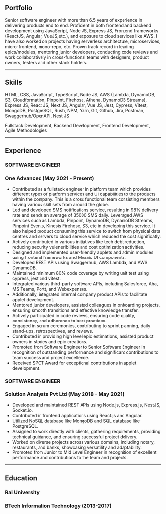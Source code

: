 ## Portfolio

Senior software engineer with more than 6.5 years of experience in delivering products end to end. Proficient in both frontend and backend development using JavaScript, Node JS, Express JS, Frontend frameworks (ReactJS, Angular, VueJS,etc.), and exposure to cloud services like AWS. I have also worked on projects having serverless architecture, microservices, micro-frontend, mono-repo, etc. Proven track record in leading epics/modules, mentoring junior developers, conducting code reviews and work collaboratively in cross-functional teams with designers, product owners, testers and other stack holders.

---

## Skills

HTML, CSS, JavaScript, TypeScript, Node JS, AWS (Lambda, DynamoDB, S3, Cloudformation, Pinpoint, Firehose, Athena, DynamoDB Streams), Express JS, React JS, Next JS, Angular, Vue JS, Jest, Cypress, Vitest, MongoDB, PostgreSQL, Rush, NPM, Yarn, Git, Github, Jira, Postman, Swaggerhub/OpenAPI, Nest JS

Fullstack Development, Backend Development, Frontend Development, Agile Methodologies

---

## Experience

### **SOFTWARE ENGINEER**
### One Advanced (May 2021 -  Present)

* Contributed as a fullstack engineer in platform team which provides different types of platform services and UI capabilities to the products within the company. This is a cross functional team consisting members having various skill sets from around the globe.
* Led and developed SMS notifications service, resulting in 98% delivery rate and sends an average of 35000 SMS daily. Leveraged AWS services such as Lambda, Pinpoint, DynamoDB, DynamoDB Streams, Pinpoint Events, Kinesis Firehose, S3, etc in developing this service. It also helped product consuming this service to switch from physical data centres and servers to cloud service which reduced the cost significatly. 
* Actively contributed in various initiatives like tech debt reduction, reducing security vuleneribilities and cost optimization activities.
* Designed and implemented user-friendly applets and admin modules using frontend frameworks and Mosaic UI
components.
* Developed REST APIs using Swaggerhub, AWS Lambda, and AWS DynamoDB.
* Maintained minimum 80% code coverage by writing unit test using cypress, jest and vitest.
* Integrated various third-party software APIs, including Salesforce, Aha, MS Teams, Portt, and Webexpenses.
* Additionally, integrated internal company product APIs to facilitate applet development.
* Mentored junior developers, assisted colleagues in onboarding projects, ensuring smooth transitions and effective knowledge transfer.
* Actively participated in code reviews, ensuring code quality, consistency, and adherence to best practices.
* Engaged in scrum ceremonies, contributing to sprint planning, daily stand-ups, retrospectives, and reviews.
* Contributed in providing high level epic estimations, assisted product owners in stories and epic creations.
* Promoted from Software Engineer to Senior Software Engineer in recognition of outstanding performance and significant contributions to team success and project excellence.
* Received SPOT Award for exceptional contributions in applet development.

### **SOFTWARE ENGINEER**
### Solution Analysts Pvt Ltd (May 2018 - May 2021)

* Developed and maintained REST APIs using Node.js, Express.js, NestJS, Socket.io.
* Contributed in frontend applications using React.js and Angular.
* Utilized NoSQL database like MongoDB and SQL database like PostgreSQL.
* Assigned to work directly with clients, gathering requirements, providing technical guidance, and ensuring
successful project delivery.
* Worked on diverse projects across various domains, including notary, restaurants, and banks, showcasing
versatility and adaptability.
* Promoted from Junior to Mid Level Engineer in recognition of excellent performance and contributions to the team and projects.

---

## Education

### **Rai University**
### BTech Information Technology (2013-2017)